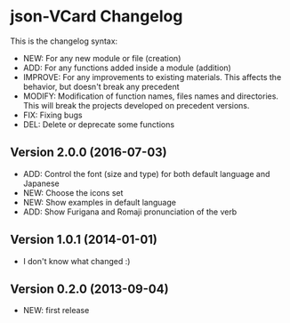 
# json-VCard Changelog

This is the changelog syntax:
* NEW: For any new module or file (creation)
* ADD: For any functions added inside a module (addition)
* IMPROVE: For any improvements to existing materials.
This affects the behavior, but doesn't break any precedent
* MODIFY: Modification of function names, files names and directories.
This will break the projects developed on precedent versions.
* FIX: Fixing bugs
* DEL: Delete or deprecate some functions

## Version 2.0.0 (2016-07-03)

* ADD: Control the font (size and type) for both default language and Japanese
* NEW: Choose the icons set
* NEW: Show examples in default language
* ADD: Show Furigana and Romaji pronunciation of the verb

## Version 1.0.1 (2014-01-01)

* I don't know what changed :)

## Version 0.2.0 (2013-09-04)

* NEW: first release
